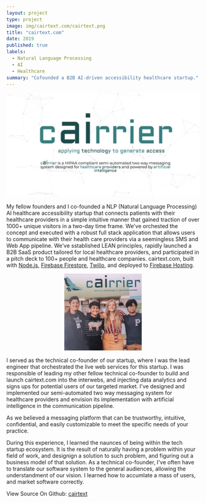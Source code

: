 ```yaml
---
layout: project
type: project
image: img/cairtext.com/cairtext.png
title: "cairtext.com"
date: 2019
published: true
labels:
  - Natural Language Processing
  - AI
  - Healthcare
summary: "Cofounded a B2B AI-driven accessibility healthcare startup."
---
```


<img class="img-fluid" src="../img/cairtext.com/cairtext.png">

My fellow founders and I co-founded a NLP (Natural Language Processing) AI healthcare accessibility startup that connects patients with their healthcare providers in a simple intuitive manner that gained traction of over 1000+ unique visitors in a two-day time frame. We've orchested the concept and executed with a robust full stack application that allows users to communicate with their health care providers via a seemingless SMS and Web App pipeline. We've sstablished LEAN principles, rapidly launched a B2B SaaS product tailored for local healthcare providers, and participated in a pitch deck to 100+ people and healthcare companies. cairtext.com, built with [Node.js](https://nodejs.org/en/), [Firebase Firestore](https://firebase.google.com/docs/firestore), [Twilio](https://www.twilio.com/en-us), and deployed to [Firebase Hosting](https://firebase.google.com/docs/hosting).

<div style="text-align: center;">
  <img class="img-fluid" width="40%"
  src="../img/cairtext.com/founders-photo.png">
</div>

I served as the technical co-founder of our startup, where I was the lead engineer that orchestrated the live web services for this startup. I was responsible of leading my other fellow technical co-founder to build and launch cairtext.com into the interwebs, and injecting data analytics and signs ups for potential users of our targeted market. I've designed and implemented our semi-automated two way messaging system for healthcare providers and envision its implementation with artificial intelligence in the communication pipeline.



As we believed a messaging platform that can be trustworthy, intuitive, confidential, and easily customizable to meet the specific needs of your practice.

During this experience, I learned the naunces of being within the tech startup ecosystem. It is the result of naturally having a problem within your field of work, and designign a solution to such problem, and figuring out a business model of that solution. As a technical co-founder, I've often have to translate our software system to the general audiences, allowing the understandment of our vision. I learned how to accumlate a mass of users, and market software correctly.

View Source On Github: <a href="https://github.com/caslabs/cAIrrier">cairtext</a>
